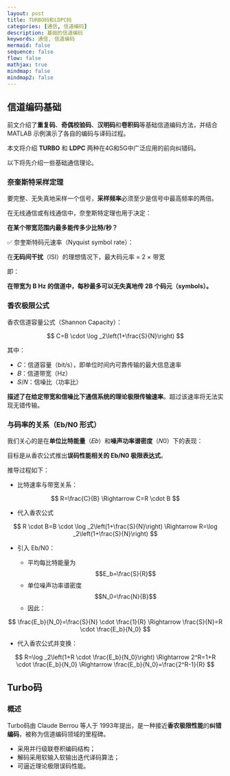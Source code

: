 ```yaml
---
layout: post
title: TURBO码和LDPC码
categories: [通信, 信道编码]
description: 基础的信道编码
keywords: 通信, 信道编码
mermaid: false
sequence: false
flow: false
mathjax: true
mindmap: false
mindmap2: false
---
```


## 信道编码基础

前文介绍了**重复码**、**奇偶校验码**、**汉明码**和**卷积码**等基础信道编码方法，并结合 MATLAB 示例演示了各自的编码与译码过程。

本文将介绍 **TURBO** 和 **LDPC** 两种在4G和5G中广泛应用的前向纠错码。

以下将先介绍一些基础通信理论。

### 奈奎斯特采样定理

要完整、无失真地采样一个信号，**采样频率**必须至少是信号中最高频率的两倍。

在无线通信或有线通信中，奈奎斯特定理也用于决定：

**在某个带宽范围内最多能传多少比特/秒？**

✅ 奈奎斯特码元速率（Nyquist symbol rate）：

在**无码间干扰**（ISI）的理想情况下，最大码元率 = 2 × 带宽

即：

**在带宽为 B Hz 的信道中，每秒最多可以无失真地传 2B 个码元（symbols）。**

### 香农极限公式

香农信道容量公式（Shannon Capacity）：

$$
C=B \cdot \log _2\left(1+\frac{S}{N}\right)
$$

其中：

- 𝐶：信道容量（bit/s），即单位时间内可靠传输的最大信息速率
- 𝐵：信道带宽（Hz）
- 𝑆/𝑁：信噪比（功率比）

**描述了在给定带宽和信噪比下通信系统的理论极限传输速率**。超过该速率将无法实现无错传输。

### 与码率的关系（Eb/N0 形式）

我们关心的是在**单位比特能量**（𝐸𝑏）和**噪声功率谱密度**（𝑁0）下的表现：

目标是从香农公式推出**误码性能相关的 Eb/N0 极限表达式**。

推导过程如下：

- 比特速率与带宽关系：

$$
R=\frac{C}{B} \Rightarrow C=R \cdot B
$$

- 代入香农公式

$$
R \cdot B=B \cdot \log _2\left(1+\frac{S}{N}\right) \Rightarrow R=\log _2\left(1+\frac{S}{N}\right)
$$

- 引入 Eb/N0：

  - 平均每比特能量为 $$E_b=\frac{S}{R}$$
  - 单位噪声功率谱密度 $$N_0=\frac{N}{B}$$
  - 因此：
  
$$
\frac{E_b}{N_0}=\frac{S}{N} \cdot \frac{1}{R} \Rightarrow \frac{S}{N}=R \cdot \frac{E_b}{N_0}
$$

- 代入香农公式并变换：

$$
R=\log _2\left(1+R \cdot \frac{E_b}{N_0}\right) \Rightarrow 2^R=1+R \cdot \frac{E_b}{N_0} \Rightarrow \frac{E_b}{N_0}=\frac{2^R-1}{R}
$$

## Turbo码

### 概述

Turbo码由 Claude Berrou 等人于 1993年提出，是一种接近**香农极限性能**的**纠错编码**，被称为信道编码领域的里程碑。

- 采用并行级联卷积编码结构；
- 解码采用软输入软输出迭代译码算法；
- 可逼近理论极限误码性能。
